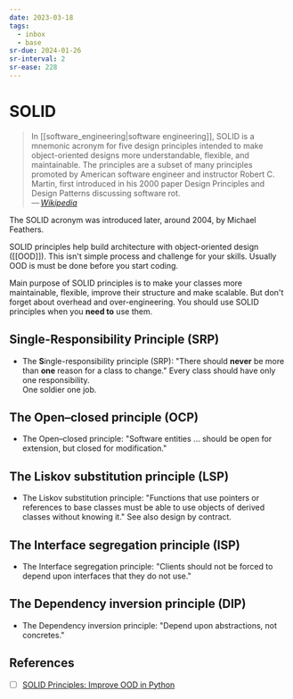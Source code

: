 ```yaml
---
date: 2023-03-18
tags:
  - inbox
  - base
sr-due: 2024-01-26
sr-interval: 2
sr-ease: 228
---
```


# SOLID

> In [[software_engineering|software engineering]], SOLID is a mnemonic acronym
> for five design principles intended to make object-oriented designs more
> understandable, flexible, and maintainable. The principles are a subset of
> many principles promoted by American software engineer and instructor Robert
> C. Martin, first introduced in his 2000 paper Design Principles and Design
> Patterns discussing software rot.\
> — <cite>[Wikipedia](https://en.wikipedia.org/wiki/SOLID)</cite>

The SOLID acronym was introduced later, around 2004, by Michael Feathers.

SOLID principles help build architecture with object-oriented design ([[OOD]]).
This isn't simple process and challenge for your skills. Usually OOD is must be
done before you start coding.

Main purpose of SOLID principles is to make your classes more maintainable,
flexible, improve their structure and make scalable. But don't forget about
overhead and over-engineering. You should use SOLID principles when you **need
to** use them.

## Single-Responsibility Principle (SRP)

- The **S**ingle-responsibility principle (SRP):
&#10;
"There should **never** be more than **one** reason for a class to change."
Every class should have only one responsibility.\
One soldier one job.

## The Open–closed principle (OCP)

- The Open–closed principle:
&#10;
"Software entities ... should be open for extension, but closed for
modification."

## The Liskov substitution principle (LSP)

- The Liskov substitution principle:
&#10;
"Functions that use pointers or references to base classes must be able to use
objects of derived classes without knowing it." See also design by contract.

## The Interface segregation principle (ISP)

- The Interface segregation principle:
&#10;
"Clients should not be forced to depend upon interfaces that they do not use."

## The Dependency inversion principle (DIP)

- The Dependency inversion principle:
&#10;
"Depend upon abstractions, not concretes."


## References

- [ ] [SOLID Principles: Improve OOD in Python](https://realpython.com/solid-principles-python/)
